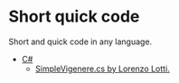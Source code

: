 # Short quick code
Short and quick code in any language.

- [C#](C%23)
  - [SimpleVigenere.cs by Lorenzo Lotti.](C%23/SimpleVigenere.cs)
